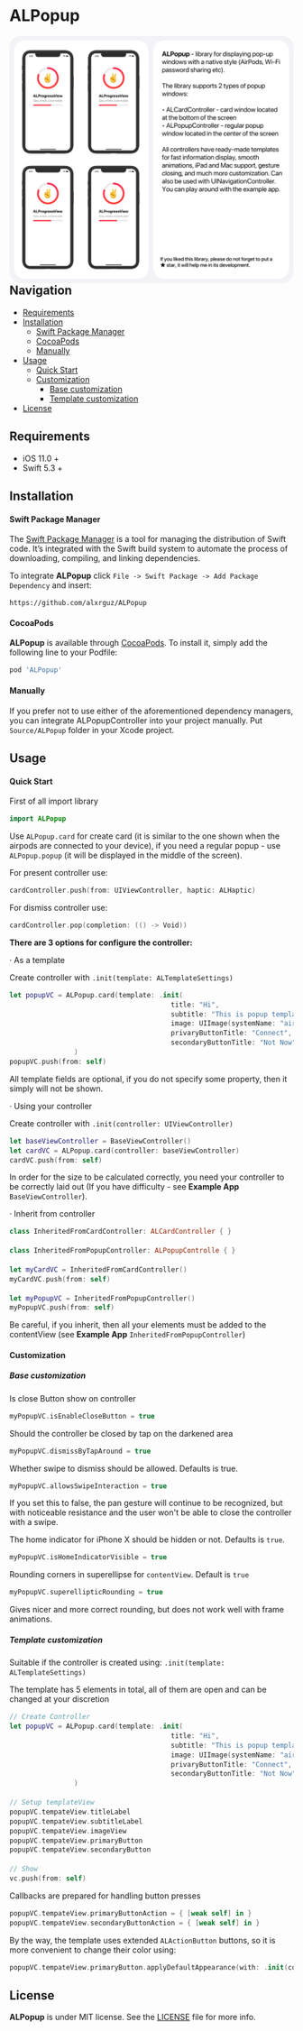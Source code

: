 # ALPopup

<img align="left" src="Assets/about.png"/>

<br/>

## Navigation

- [Requirements](#requirements)
- [Installation](#installation)
  - [Swift Package Manager](#Swift-Package-Manager)
  - [CocoaPods](#CocoaPods)
  - [Manually](#Manually)
- [Usage](#usage)
  - [Quick Start](#Quick-Start)
  - [Customization](#Customization)
    - [Base customization](#Base-customization)
    - [Template customization](#Template-customization)
- [License](#License)

## 

## Requirements

- iOS 11.0 + 
- Swift 5.3 +



## Installation

#### Swift Package Manager

The [Swift Package Manager](https://swift.org/package-manager/) is a tool for managing the distribution of Swift code. It’s integrated with the Swift build system to automate the process of downloading, compiling, and linking dependencies.

To integrate **ALPopup** click `File -> Swift Package -> Add Package Dependency` and insert:

```ogdl
https://github.com/alxrguz/ALPopup
```

#### CocoaPods

**ALPopup** is available through [CocoaPods](https://cocoapods.org/pods/ALProgressView). To install it, simply add the following line to your Podfile:

```ruby
pod 'ALPopup'
```

#### Manually

If you prefer not to use either of the aforementioned dependency managers, you can integrate ALPopupController into your project manually. Put `Source/ALPopup` folder in your Xcode project. 



## Usage

#### Quick Start

First of all import library

```swift
import ALPopup
```

Use  `ALPopup.card` for create card (it is similar to the one shown when the airpods are connected to your device),  if you need a regular popup - use `ALPopup.popup` (it will be displayed in the middle of the screen).

For present controller use:

```swift
cardController.push(from: UIViewController, haptic: ALHaptic)
```

For dismiss controller use:

```swift
cardController.pop(completion: (() -> Void))
```



**There are 3 options for configure the controller:**

· As a template

Create controller with `.init(template: ALTemplateSettings)`

```swift
let popupVC = ALPopup.card(template: .init(
                                        title: "Hi",
                                        subtitle: "This is popup template controller",
                                        image: UIImage(systemName: "airpodspro"),
                                        privaryButtonTitle: "Connect",
                                        secondaryButtonTitle: "Not Now")
                )
popupVC.push(from: self)
```

All template fields are optional, if you do not specify some property, then it simply will not be shown.



· Using your controller

Create controller with `.init(controller: UIViewController)`

```swift
let baseViewController = BaseViewController()
let cardVC = ALPopup.card(controller: baseViewController)
cardVC.push(from: self)
```

In order for the size to be calculated correctly, you need your controller to be correctly laid out (If you have difficulty - see **Example App** `BaseViewController`). 



· Inherit from controller

```swift
class InheritedFromCardController: ALCardController { }

class InheritedFromPopupController: ALPopupControlle { }

let myCardVC = InheritedFromCardController()
myCardVC.push(from: self)

let myPopupVC = InheritedFromPopupController()
myPopupVC.push(from: self)
```

Be careful, if you inherit, then all your elements must be added to the contentView (see **Example App** `InheritedFromPopupController`)



#### Customization

##### **Base customization**

Is close Button show on controller

```swift
myPopupVC.isEnableCloseButton = true
```



Should the controller be closed by tap on the darkened area

```swift
myPopupVC.dismissByTapAround = true
```



Whether swipe to dismiss should be allowed. Defaults is true.

```swift
myPopupVC.allowsSwipeInteraction = true
```

If you set this to false, the pan gesture will continue to be recognized, but with noticeable resistance and the user won't be able to close the controller with a swipe.



The home indicator for iPhone X should be hidden or not. Defaults is `true`.

```swift
myPopupVC.isHomeIndicatorVisible = true
```



Rounding corners in superellipse for `contentView`.  Default is `true`

```swift
myPopupVC.superellipticRounding = true
```

Gives nicer and more correct rounding, but does not work well with frame animations.



##### Template customization

Suitable if the controller is created using: `.init(template: ALTemplateSettings)`

The template has 5 elements in total, all of them are open and can be changed at your discretion

```swift
// Create Controller
let popupVC = ALPopup.card(template: .init(
                                        title: "Hi",
                                        subtitle: "This is popup template controller",
                                        image: UIImage(systemName: "airpodspro"),
                                        privaryButtonTitle: "Connect",
                                        secondaryButtonTitle: "Not Now")
                )

// Setup templateView
popupVC.tempateView.titleLabel
popupVC.tempateView.subtitleLabel
popupVC.tempateView.imageView
popupVC.tempateView.primaryButton
popupVC.tempateView.secondaryButton

// Show 
vc.push(from: self)
```



Callbacks are prepared for handling button presses

```swift
popupVC.tempateView.primaryButtonAction = { [weak self] in }
popupVC.tempateView.secondaryButtonAction = { [weak self] in }
```



By the way, the template uses extended `ALActionButton` buttons, so it is more convenient to change their color using:

```swift
popupVC.tempateView.primaryButton.applyDefaultAppearance(with: .init(content: .systemBlue, background: .systemGroupedBackground))
```



## License

**ALPopup** is under MIT license. See the [LICENSE](https://github.com/alxrguz/ALPopup/blob/master/LICENSE) file for more info.

